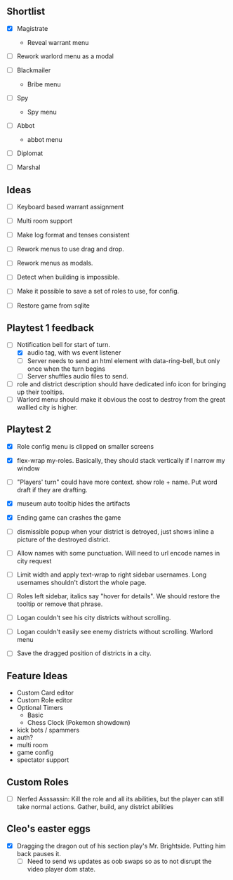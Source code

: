 ## Shortlist
- [x] Magistrate
    - Reveal warrant menu

- [ ] Rework warlord menu as a modal

- [ ] Blackmailer
    - Bribe menu

- [ ] Spy
    - Spy menu

- [ ] Abbot 
    - abbot menu

- [ ] Diplomat 
- [ ] Marshal 

## Ideas
- [ ] Keyboard based warrant assignment
- [ ] Multi room support
- [ ] Make log format and tenses consistent
- [ ] Rework menus to use drag and drop.
- [ ] Rework menus as modals.
- [ ] Detect when building is impossible.
- [ ] Make it possible to save a set of roles to use, for config.
- [ ] Restore game from sqlite


## Playtest 1 feedback
- [ ] Notification bell for start of turn.
    - [x] audio tag, with ws event listener
    - [ ] Server needs to send an html element with data-ring-bell, but only once when the turn begins
    - [ ] Server shuffles audio files to send.
- [ ] role and district description should have dedicated info icon for bringing up their tooltips.
- [ ] Warlord menu should make it obvious the cost to destroy from the great wallled city is higher.

## Playtest 2
- [x] Role config menu is clipped on smaller screens
- [x] flex-wrap my-roles. Basically, they should stack vertically if I narrow my window
- [ ] "Players' turn" could have more context. show role + name. Put word draft if they are drafting.
- [x] museum auto tooltip hides the artifacts
- [x] Ending game can crashes the game
- [ ] dismissible popup when your district is detroyed, just shows inline a picture of the destroyed district.
- [ ] Allow names with some punctuation. Will need to url encode names in city request
- [ ] Limit width and apply text-wrap to right sidebar usernames. Long usernames shouldn't distort the whole page.
- [ ] Roles left sidebar, italics say "hover for details". We should restore the tooltip or remove that phrase.

- [ ] Logan couldn't see his city districts without scrolling.
- [ ] Logan couldn't easily see enemy districts without scrolling. Warlord menu
- [ ] Save the dragged position of districts in a city.


## Feature Ideas
- Custom Card editor
- Custom Role editor
- Optional Timers
    - Basic
    - Chess Clock (Pokemon showdown)
- kick bots / spammers
- auth?
- multi room
- game config
- spectator support

## Custom Roles
- [ ] Nerfed Asssassin: Kill the role and all its abilities, but the player can still take normal actions. Gather, build, any district abilities

## Cleo's easter eggs
- [x] Dragging the dragon out of his section play's Mr. Brightside. Putting him back pauses it.
    - [ ] Need to send ws updates as oob swaps so as to not disrupt the video player dom state.
